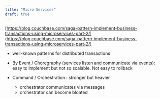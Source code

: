 ```yaml
---
title: "Micro Services"
draft: true
---
```


[https://blog.couchbase.com/saga-pattern-implement-business-transactions-using-microservices-part-2/](https://blog.couchbase.com/saga-pattern-implement-business-transactions-using-microservices-part-2/)

- well-known patterns for distributed transactions

- By Event / Choregraphy (services listen and communicate via events): easy to implement but not so scalable. Not easy to rollback
- Command / Orchestration : stronger but heavier
  - orchestrator communicates via messages 
  - orchestrator can become bloated 
